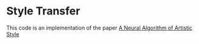 # Style Transfer 
This code is an implementation of the paper [A Neural Algorithm of Artistic Style](https://arxiv.org/pdf/1508.06576.pdf)
